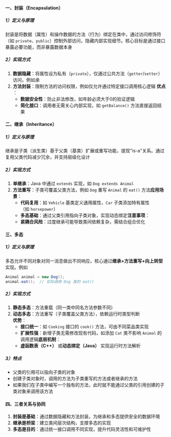 #### 一、封装（Encapsulation）
##### 1）定义与原理​
封装是将数据（属性）和操作数据的方法（行为）绑定在类中，通过访问修饰符（如 `private`、`public`）控制外部访问，隐藏内部实现细节。核心目标是通过接口暴露必要功能，而非暴露数据本身
##### 2）实现方式
1. **数据隐藏**​：将属性设为私有（`private`），仅通过公共方法（`getter`/`setter`）访问，例如承
2. ​**方法封装**​：限制方法的访问权限，例如仅允许通过特定接口调用核心逻辑
	**优点**​：
	- ​**数据安全性**​：防止非法修改，如年龄必须大于0的验证逻辑
	- ​**简化接口**​：调用者无需关心内部实现，如 `getBalance()` 方法直接返回结果
#### 二、继承（Inheritance）
##### 1）定义与原理
继承是子类（派生类）基于父类（基类）扩展或重写功能，提现"is-a"关系。通过复用父类代码减少冗余，并支持层级化设计
##### 2）实现方式
1. ​**单继承**​：Java 中通过 `extends` 实现，如 `Dog extends Animal`
2. ​**方法重写**​：子类可覆盖父类方法，例如 `Dog` 重写 `Animal` 的 `eat()` 方法
    ​**应用场景**​：
	- ​**代码复用**​：如 `Vehicle` 基类定义通用属性，`Car` 子类添加特有属性（如 `horsepower`）
	- ​**多态基础**​：通过父类引用指向子类对象，实现动态绑定
    ​**注意事项**​：
	- ​**紧耦合风险**​：过度继承可能导致类间依赖复杂，需结合组合优化
#### 三、多态
##### 1）定义与原理
多态允许不同对象对同一消息做出不同响应，核心通过 ​**继承+方法重写+向上转型**​ 实现。例如
```java
Animal animal = new Dog();  
animal.eat();  // 实际调用 Dog 类的 eat()  
```
##### 2）实现方式
1. **静态多态**​：方法重载（同一类中同名方法参数不同）
2. ​**动态多态**​：方法重写（子类覆盖父类方法），依赖运行时类型判断  
    ​**优势**​：
	- ​**接口统一**​：如 `Cooking` 接口的 `cook()` 方法，可由不同菜品类实现
	- ​**扩展性强**​：新增子类无需修改现有代码，如添加 `Cat` 类不影响 `Animal` 的调用逻辑 
    ​**底层机制**​：
	- ​**虚函数表（C++）​**​ 或 ​**动态绑定（Java）​**​ 实现运行时方法解析
##### 3）特点
- 父类的引用可以指向子类的对象
- 创建子类对象时，调用的方法为子类重写的方法或者继承的方法
- 如果我们在子类中编写一个独有的方法，此时就不能通过父类的引用创建的子类对象来调用该方法

#### 四、三者关系与协同
1. **封装是基础**​：通过数据隐藏和方法封装，为继承和多态提供安全的数据环境
2. ​**继承是桥梁**​：建立类间层次结构，支撑多态的实现
3. ​**多态是目的**​：通过统一接口调用不同实现，提升代码灵活性和可维护性
